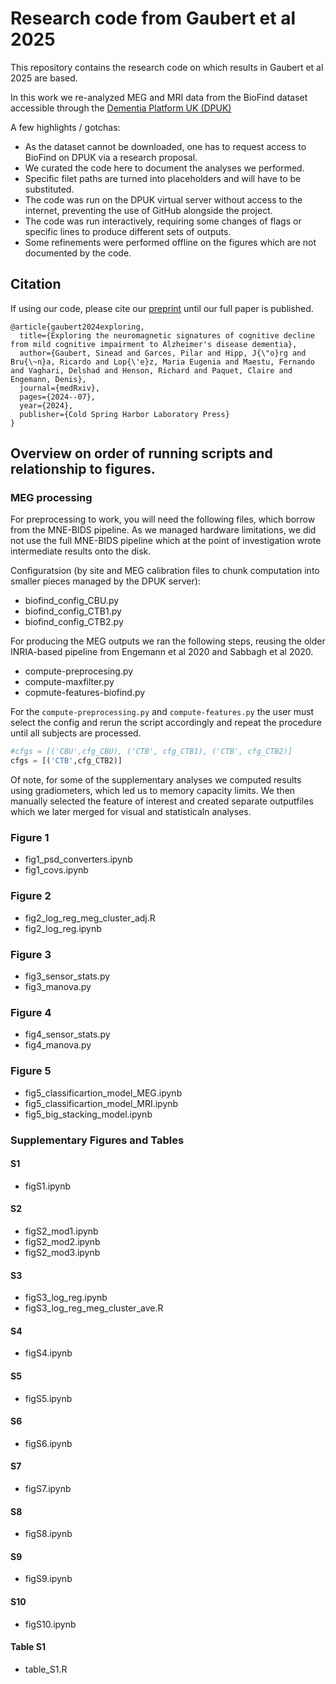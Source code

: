 # Research code from Gaubert et al 2025

This repository contains the research code on which results in Gaubert et al 2025 are based.

In this work we re-analyzed MEG and MRI data from the BioFind dataset accessible through the [Dementia Platform UK (DPUK)](https://portal.dementiasplatform.uk/)

A few highlights / gotchas:

- As the dataset cannot be downloaded, one has to request access to BioFind on DPUK via a research proposal.
- We curated the code here to document the analyses we performed.
- Specific filet paths are turned into placeholders and will have to be substituted.
- The code was run on the DPUK virtual server without access to the internet, preventing the use of GitHub alongside the project.
- The code was run interactively, requiring some changes of flags or specific lines to produce different sets of outputs.
- Some refinements were performed offline on the figures which are not documented by the code.

## Citation

If using our code, please cite our [preprint](https://www.medrxiv.org/content/10.1101/2024.07.06.24310016v1) until our full paper is published.

```
@article{gaubert2024exploring,
  title={Exploring the neuromagnetic signatures of cognitive decline from mild cognitive impairment to Alzheimer's disease dementia},
  author={Gaubert, Sinead and Garces, Pilar and Hipp, J{\"o}rg and Bru{\~n}a, Ricardo and Lop{\'e}z, Maria Eugenia and Maestu, Fernando and Vaghari, Delshad and Henson, Richard and Paquet, Claire and Engemann, Denis},
  journal={medRxiv},
  pages={2024--07},
  year={2024},
  publisher={Cold Spring Harbor Laboratory Press}
}
```

## Overview on order of running scripts and relationship to figures.

### MEG processing

For preprocessing to work, you will need the following files, which borrow from the MNE-BIDS pipeline. As we managed hardware limitations, we did not use the full MNE-BIDS pipeline which at the point of investigation wrote intermediate results onto the disk.

Configuratsion (by site and MEG calibration files to chunk computation into smaller pieces managed by the DPUK server):

- biofind_config_CBU.py
- biofind_config_CTB1.py
- biofind_config_CTB2.py

For producing the MEG outputs we ran the following steps, reusing the older INRIA-based pipeline from Engemann et al 2020 and Sabbagh et al 2020.

- compute-preprocesing.py
- compute-maxfilter.py
- copmute-features-biofind.py

For the ```compute-preprocessing.py``` and ```compute-features.py``` the user must select the config and rerun the script accordingly and repeat the procedure until all subjects are processed.

```python
#cfgs = [('CBU',cfg_CBU), ('CTB', cfg_CTB1), ('CTB', cfg_CTB2)]
cfgs = [('CTB',cfg_CTB2)]
```

Of note, for some of the supplementary analyses we computed results using gradiometers, which led us to memory capacity limits.
We then manually selected the feature of interest and created separate outputfiles which we later merged for visual and statisticaln analyses.

### Figure 1

- fig1_psd_converters.ipynb
- fig1_covs.ipynb

### Figure 2

- fig2_log_reg_meg_cluster_adj.R
- fig2_log_reg.ipynb

### Figure 3

- fig3_sensor_stats.py
- fig3_manova.py


### Figure 4

- fig4_sensor_stats.py 
- fig4_manova.py

### Figure 5

- fig5_classificartion_model_MEG.ipynb
- fig5_classificartion_model_MRI.ipynb
- fig5_big_stacking_model.ipynb

### Supplementary Figures and Tables

#### S1

- figS1.ipynb

#### S2

- figS2_mod1.ipynb
- figS2_mod2.ipynb
- figS2_mod3.ipynb

#### S3

- figS3_log_reg.ipynb
- figS3_log_reg_meg_cluster_ave.R

#### S4

- figS4.ipynb

#### S5

- figS5.ipynb

#### S6

- figS6.ipynb

#### S7

- figS7.ipynb

#### S8

- figS8.ipynb

#### S9

- figS9.ipynb

#### S10

- figS10.ipynb

#### Table S1

- table_S1.R